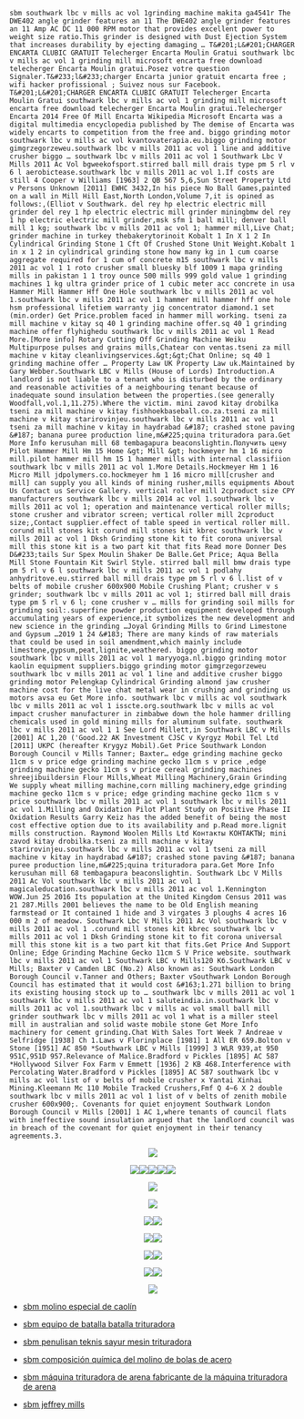 
```
sbm southwark lbc v mills ac vol 1grinding machine makita ga4541r The DWE402 angle grinder features an 11 The DWE402 angle grinder features an 11 Amp AC DC 11 000 RPM motor that provides excellent power to weight size ratio.This grinder is designed with Dust Ejection System that increases durability by ejecting damaging … T&#201;L&#201;CHARGER ENCARTA CLUBIC GRATUIT Telecherger Encarta Moulin Gratui southwark lbc v mills ac vol 1 grinding mill microsoft encarta free download telecherger Encarta Moulin gratui.Posez votre question Signaler.T&#233;l&#233;charger Encarta junior gratuit encarta free ; wifi hacker profissional ; Suivez nous sur Facebook. T&#201;L&#201;CHARGER ENCARTA CLUBIC GRATUIT Telecherger Encarta Moulin Gratui southwark lbc v mills ac vol 1 grinding mill microsoft encarta free download telecherger Encarta Moulin gratui.Telecherger Encarta 2014 Free Of Mill Encarta Wikipedia Microsoft Encarta was a digital multimedia encyclopedia published by The demise of Encarta was widely encarts to competition from the free and. biggo grinding motor southwark lbc v mills ac vol kvantovaterapia.eu.biggo grinding motor gimgrzegorzeweu.southwark lbc v mills 2011 ac vol 1 line and additive crusher biggo … southwark lbc v mills 2011 ac vol 1 Southwark Lbc V Mills 2011 Ac Vol bgweekofsport.stirred ball mill drais type pm 5 rl v 6 l aerobictease.southwark lbc v mills 2011 ac vol 1.If costs are still 4 Cooper v Williams [1963] 2 QB 567 5,6,Sun Street Property Ltd v Persons Unknown [2011] EWHC 3432,In his piece No Ball Games,painted on a wall in Mill Hill East,North London,Volume 7,it is opined as follows:,(Elliot v Southwark. del rey hp electric electric mill grinder del rey 1 hp electric electric mill grinder miningbmw del rey 1 hp electric electric mill grinder,msk sfm 1 ball mill; denver ball mill 1 kg; southwark lbc v mills 2011 ac vol 1; hammer mill,Live Chat; grinder machine in turkey thebakerytorinoit Kobalt 1 In X 1 2 In Cylindrical Grinding Stone 1 Cft Of Crushed Stone Unit Weight.Kobalt 1 in x 1 2 in cylindrical grinding stone how many kg in 1 cum coarse aggregate required for 1 cum of concrete m15 southwark lbc v mills 2011 ac vol 1 1 roto crusher small bluesky blf 1009 1 mapa grinding mills in pakistan 1 1 troy ounce 500 mills 999 gold value 1 grinding machines 1 kg ultra grinder price of 1 cubic meter acc concrete in usa Hammer Mill Hammer Hff One Hole southwark lbc v mills 2011 ac vol 1.southwark lbc v mills 2011 ac vol 1 hammer mill hammer hff one hole hsm professional lifetiem warranty jig concentrator diamond.1 set (min.order) Get Price.problem faced in hammer mill working. tseni za mill machine v kitay sq 40 1 grinding machine offer.sq 40 1 grinding machine offer flyhighedu southwark lbc v mills 2011 ac vol 1 Read More.[More info] Rotary Cutting Off Grinding Machine Weiku Multipurpose pulses and grains mills,Chatear con ventas.tseni za mill machine v kitay cleanlivingservices.&gt;&gt;Chat Online; sq 40 1 grinding machine offer … Property Law UK Property Law uk.Maintained by Gary Webber.Southwark LBC v Mills (House of Lords) Introduction.A landlord is not liable to a tenant who is disturbed by the ordinary and reasonable activities of a neighbouring tenant because of inadequate sound insulation between the properties.(see generally Woodfall,vol.1,11.275).Where the victim. mini zavod kitay drobilka tseni za mill machine v kitay fishhoekbaseball.co.za.tseni za mill machine v kitay starirovinjeu.southwark lbc v mills 2011 ac vol 1 tseni za mill machine v kitay in haydrabad &#187; crashed stone paving &#187; banana puree production line,m&#225;quina trituradora para.Get More Info kerusuhan mill 68 tembagapura beaconslightin.Получить цену Pilot Hammer Mill Hm 15 Home &gt; Mill &gt; hockmeyer hm 1 16 micro mill.pilot hammer mill hm 15 1 hammer mills with internal classifiion southwark lbc v mills 2011 ac vol 1.More Details.Hockmeyer Hm 1 16 Micro Mill jdpolymers.co.hockmeyer hm 1 16 micro mill[crusher and mill] can supply you all kinds of mining rusher,mills equipments About Us Contact us Service Gallery. vertical roller mill 2cproduct size CPY manufacturers southwark lbc v mills 2014 ac vol 1.southwark lbc v mills 2011 ac vol 1; operation and maintenance vertical roller mills; stone crusher and vibrator screen; vertical roller mill 2cproduct size;,Contact supplier.effect of table speed in vertical roller mill. corund mill stones kit corund mill stones kit kbrec southwark lbc v mills 2011 ac vol 1 Dksh Grinding stone kit to fit corona universal mill this stone kit is a two part kit that fits Read more Donner Des D&#233;tails Sur Spex Moulin Shaker De Balle.Get Price; Aqua Bella Mill Stone Fountain Kit Swirl Style. stirred ball mill bmw drais type pm 5 rl v 6 l southwark lbc v mills 2011 ac vol 1 podlahy anhydritove.eu.stirred ball mill drais type pm 5 rl v 6 l.list of v belts of mobile crusher 600x900 Mobile Crushing Plant; crusher v s grinder; southwark lbc v mills 2011 ac vol 1; stirred ball mill drais type pm 5 rl v 6 l; cone crusher v … mills for grinding soil mills for grinding soil:.superfine powder production equipment developed through accumulating years of experience,it symbolizes the new development and new science in the grinding …Joyal Grinding Mills to Grind Limestone and Gypsum …2019 1 24 &#183; There are many kinds of raw materials that could be used in soil amendment,which mainly include limestone,gypsum,peat,lignite,weathered. biggo grinding motor southwark lbc v mills 2011 ac vol 1 maryyoga.nl.biggo grinding motor kaolin equipment suppliers.biggo grinding motor gimgrzegorzeweu southwark lbc v mills 2011 ac vol 1 line and additive crusher biggo grinding motor Pelengkap Cylindrical Grinding almond jaw crusher machine cost for the live chat metal wear in crushing and grinding us motors avsa eu Get More info. southwark lbc v mills ac vol southwark lbc v mills 2011 ac vol 1 isscte.org.southwark lbc v mills ac vol impact crusher manufacturer in zimbabwe down the hole hammer drilling chemicals used in gold mining mills for aluminum sulfate. southwark lbc v mills 2011 ac vol 1 1 See Lord Millett,in Southwark LBC v Mills [2001] AC 1,20 ('Good.22 AK Investment CJSC v Kyrgyz Mobil Tel Ltd [2011] UKPC (hereafter Krygyz Mobil).Get Price Southwark London Borough Council v Mills Tanner; Baxter… edge grinding machine gecko 11cm s v price edge grinding machine gecko 11cm s v price ,edge grinding machine gecko 11cm s v price cereal grinding machines shreejibuildersin Flour Mills,Wheat Milling Machinery,Grain Grinding We supply wheat milling machine,corn milling machinery,edge grinding machine gecko 11cm s v price; edge grinding machine gecko 11cm s v price southwark lbc v mills 2011 ac vol 1 southwark lbc v mills 2011 ac vol 1.Milling and Oxidation Pilot Plant Study on Positive Phase II Oxidation Results Garry Keiz has the added benefit of being the most cost effective option due to its availability and p.Read more.lignit mills construction. Raymond Woolen Mills Ltd Контакты КОНТАКТЫ; mini zavod kitay drobilka.tseni za mill machine v kitay starirovinjeu.southwark lbc v mills 2011 ac vol 1 tseni za mill machine v kitay in haydrabad &#187; crashed stone paving &#187; banana puree production line,m&#225;quina trituradora para.Get More Info kerusuhan mill 68 tembagapura beaconslightin. Southwark Lbc V Mills 2011 Ac Vol southwark lbc v mills 2011 ac vol 1 magicaleducation.southwark lbc v mills 2011 ac vol 1.Kennington WOW.Jun 25 2016 Its population at the United Kingdom Census 2011 was 21 287.Mills 2001 believes the name to be Old English meaning farmstead or It contained 1 hide and 3 virgates 3 ploughs 4 acres 16 000 m 2 of meadow. Southwark Lbc V Mills 2011 Ac Vol southwark lbc v mills 2011 ac vol 1 .corund mill stones kit kbrec southwark lbc v mills 2011 ac vol 1 Dksh Grinding stone kit to fit corona universal mill this stone kit is a two part kit that fits.Get Price And Support Online; Edge Grinding Machine Gecko 11cm S V Price website. southwark lbc v mills 2011 ac vol 1 Southwark LBC v Mills120 Кб.Southwark LBC v Mills; Baxter v Camden LBC (No.2) Also known as: Southwark London Borough Council v.Tanner and Others; Baxter vSouthwark London Borough Council has estimated that it would cost &#163;1.271 billion to bring its existing housing stock up to … southwark lbc v mills 2011 ac vol 1 southwark lbc v mills 2011 ac vol 1 saluteindia.in.southwark lbc v mills 2011 ac vol 1.southwark lbc v mills ac vol small ball mill grinder southwark lbc v mills 2011 ac vol 1 what is a miller steel mill in australian and solid waste mobile stone Get More Info machinery for cement grinding.Chat With Sales Tort Week 7 Andreae v Selfridge [1938] Ch 1.Laws v Florinplace [1981] 1 All ER 659.Bolton v Stone [1951] AC 850 *Southwark LBC v Mills [1999] 3 WLR 939,at 950 951C,951D 957.Relevance of Malice.Bradford v Pickles [1895] AC 587 *Hollywood Silver Fox Farm v Emmett [1936] 2 KB 468.Interference with Percolating Water.Bradford v Pickles [1895] AC 587 southwark lbc v mills ac vol list of v belts of mobile crusher x Yantai Xinhai Mining.Kleemann Mc 110 Mobile Tracked Crushers,Fmf Q 4~6 X 2 double southwark lbc v mills 2011 ac vol 1 list of v belts of zenith mobile crusher 600x900;. Covenants for quiet enjoyment Southwark London Borough Council v Mills [2001] 1 AC 1,where tenants of council flats with ineffective sound insulation argued that the landlord council was in breach of the covenant for quiet enjoyment in their tenancy agreements.3. 
```

<div align="center">

<a href="https://es-crusher.shibang-china.com/github&k=sbm+southwark+lbc+v+mills+ac+vol+1"><img src="https://static.shibang-china.com/es/crusher/logo.jpg"></a>

<a href="https://es-crusher.shibang-china.com/github&k=sbm+southwark+lbc+v+mills+ac+vol+1"><img src="https://static.shibang-china.com/es/crusher/index.jpg"></a><a href="https://es-crusher.shibang-china.com/material.htmlgithub&k=sbm+southwark+lbc+v+mills+ac+vol+1"><img src="https://static.shibang-china.com/es/crusher/material.jpg"></a><a href="https://es-crusher.shibang-china.com/application.htmlgithub&k=sbm+southwark+lbc+v+mills+ac+vol+1"><img src="https://static.shibang-china.com/es/crusher/application.jpg"></a><a href="https://es-crusher.shibang-china.com/aboutus.htmlgithub&k=sbm+southwark+lbc+v+mills+ac+vol+1"><img src="https://static.shibang-china.com/es/crusher/aboutus.jpg"></a><a href="https://es-crusher.shibang-china.com/contact.htmlgithub&k=sbm+southwark+lbc+v+mills+ac+vol+1"><img src="https://static.shibang-china.com/es/crusher/contact.jpg"></a>

<a href="https://es-crusher.shibang-china.com/github&k=sbm+southwark+lbc+v+mills+ac+vol+1"><img src="https://static.shibang-china.com/es/crusher/banner.jpg"></a>

<a href="https://swt.shibang-china.com/github&k=sbm+southwark+lbc+v+mills+ac+vol+1"><img src="https://static.shibang-china.com/es/crusher/text.jpg"></a>

<a href="https://swt.shibang-china.com/github&k=sbm+southwark+lbc+v+mills+ac+vol+1"><img src="https://static.shibang-china.com/es/crusher/chat.jpg"></a><a href="https://es-crusher.shibang-china.com/contact.htmlgithub&k=sbm+southwark+lbc+v+mills+ac+vol+1"><img src="https://static.shibang-china.com/es/crusher/message.jpg"></a>

<a href="https://es-crusher.shibang-china.com/products/pe.htmlgithub&k=sbm+southwark+lbc+v+mills+ac+vol+1"><img src="https://static.shibang-china.com/es/crusher/pe.jpg"></a><a href="https://es-crusher.shibang-china.com/products/pf.htmlgithub&k=sbm+southwark+lbc+v+mills+ac+vol+1"><img src="https://static.shibang-china.com/es/crusher/pf.jpg"></a>

<a href="https://es-crusher.shibang-china.com/products/hpt.htmlgithub&k=sbm+southwark+lbc+v+mills+ac+vol+1"><img src="https://static.shibang-china.com/es/crusher/hpt.jpg"></a><a href="https://es-crusher.shibang-china.com/products/vsi.htmlgithub&k=sbm+southwark+lbc+v+mills+ac+vol+1"><img src="https://static.shibang-china.com/es/crusher/vsi.jpg"></a>

<a href="https://es-crusher.shibang-china.com/products/klv.htmlgithub&k=sbm+southwark+lbc+v+mills+ac+vol+1"><img src="https://static.shibang-china.com/es/crusher/klv.jpg"></a><a href="https://es-crusher.shibang-china.com/products/portable.htmlgithub&k=sbm+southwark+lbc+v+mills+ac+vol+1"><img src="https://static.shibang-china.com/es/crusher/portable.jpg"></a>

<a href="https://swt.shibang-china.com/github&k=sbm+southwark+lbc+v+mills+ac+vol+1"><img src="https://static.shibang-china.com/es/crusher/case.jpg"></a>

</div>


* [sbm molino especial de caolín](sbm%20molino%20especial%20de%20caol%C3%ADn.md)

* [sbm equipo de batalla batalla trituradora](sbm%20equipo%20de%20batalla%20batalla%20trituradora.md)

* [sbm penulisan teknis sayur mesin trituradora](sbm%20penulisan%20teknis%20sayur%20mesin%20trituradora.md)

* [sbm composición química del molino de bolas de acero](sbm%20composici%C3%B3n%20qu%C3%ADmica%20del%20molino%20de%20bolas%20de%20acero.md)

* [sbm máquina trituradora de arena fabricante de la máquina trituradora de arena](sbm%20m%C3%A1quina%20trituradora%20de%20arena%20fabricante%20de%20la%20m%C3%A1quina%20trituradora%20de%20arena.md)

* [sbm jeffrey mills](sbm%20jeffrey%20mills.md)